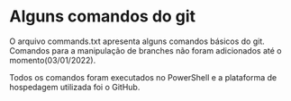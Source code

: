 # Alguns comandos do git

O arquivo commands.txt apresenta alguns comandos básicos do git. Comandos para a manipulação de branches não foram
adicionados até o momento(03/01/2022).

Todos os comandos foram executados no PowerShell e a plataforma de hospedagem utilizada foi o GitHub.
